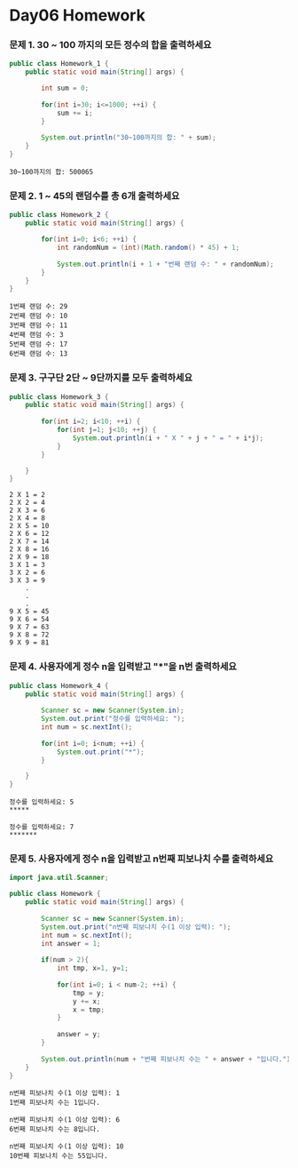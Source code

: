 # Day06 Homework  
### 문제 1. 30 ~ 100 까지의 모든 정수의 합을 출력하세요  
```java
public class Homework_1 {
	public static void main(String[] args) {

		int sum = 0;
		
		for(int i=30; i<=1000; ++i) {
			sum += i;
		}
		
		System.out.println("30~100까지의 합: " + sum);
	}
}
```
```
30~100까지의 합: 500065
```

### 문제 2. 1 ~ 45의 랜덤수를 총 6개 출력하세요
```java
public class Homework_2 {
	public static void main(String[] args) {

		for(int i=0; i<6; ++i) {
			int randomNum = (int)(Math.random() * 45) + 1;
			
			System.out.println(i + 1 + "번째 랜덤 수: " + randomNum);
		}
	}
}
```
```
1번째 랜덤 수: 29
2번째 랜덤 수: 10
3번째 랜덤 수: 11
4번째 랜덤 수: 3
5번째 랜덤 수: 17
6번째 랜덤 수: 13
```

### 문제 3. 구구단 2단 ~ 9단까지를 모두 출력하세요
```java
public class Homework_3 {
	public static void main(String[] args) {
		
		for(int i=2; i<10; ++i) {
			for(int j=1; j<10; ++j) {
				System.out.println(i + " X " + j + " = " + i*j);
			}
		}

	}
}
```
```
2 X 1 = 2
2 X 2 = 4
2 X 3 = 6
2 X 4 = 8
2 X 5 = 10
2 X 6 = 12
2 X 7 = 14
2 X 8 = 16
2 X 9 = 18
3 X 1 = 3
3 X 2 = 6
3 X 3 = 9
    .
    .
    .
9 X 5 = 45
9 X 6 = 54
9 X 7 = 63
9 X 8 = 72
9 X 9 = 81

```
### 문제 4. 사용자에게 정수 n을 입력받고 "*"을 n번 출력하세요
```java
public class Homework_4 {
	public static void main(String[] args) {
		
		Scanner sc = new Scanner(System.in);
		System.out.print("정수를 입력하세요: ");
		int num = sc.nextInt();
		
		for(int i=0; i<num; ++i) {
			System.out.print("*");
		}

	}
}

```
```
정수를 입력하세요: 5
*****

정수를 입력하세요: 7
*******
```
### 문제 5. 사용자에게 정수 n을 입력받고 n번째 피보나치 수를 출력하세요
```java
import java.util.Scanner;

public class Homework {
	public static void main(String[] args) {
		
		Scanner sc = new Scanner(System.in);
		System.out.print("n번째 피보나치 수(1 이상 입력): ");
		int num = sc.nextInt();
		int answer = 1;
		
		if(num > 2){
			int tmp, x=1, y=1;
			
			for(int i=0; i < num-2; ++i) {
				tmp = y;
				y += x;
				x = tmp;
			}
			
			answer = y;
		}
		
		System.out.println(num + "번째 피보나치 수는 " + answer + "입니다.");
	}
}
```
```
n번째 피보나치 수(1 이상 입력): 1
1번째 피보나치 수는 1입니다.

n번째 피보나치 수(1 이상 입력): 6
6번째 피보나치 수는 8입니다.

n번째 피보나치 수(1 이상 입력): 10
10번째 피보나치 수는 55입니다.
```
